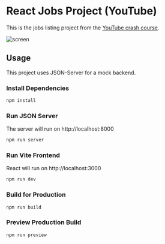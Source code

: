 # React Jobs Project (YouTube)

This is the jobs listing project from the [YouTube crash course](https://youtu.be/LDB4uaJ87e0).

![screen](https://github.com/user-attachments/assets/c0dc4c2a-4756-4d70-a186-f5891a94bf83)


## Usage

This project uses JSON-Server for a mock backend.

### Install Dependencies

```bash
npm install
```

### Run JSON Server

The server will run on http://localhost:8000

```bash
npm run server
```

### Run Vite Frontend

React will run on http://localhost:3000

```bash
npm run dev
```

### Build for Production

```bash
npm run build
```

### Preview Production Build

```bash
npm run preview
```
